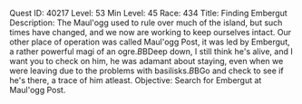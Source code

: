 Quest ID: 40217
Level: 53
Min Level: 45
Race: 434
Title: Finding Embergut
Description: The Maul'ogg used to rule over much of the island, but such times have changed, and we now are working to keep ourselves intact. Our other place of operation was called Maul'ogg Post, it was led by Embergut, a rather powerful magi of an ogre.$B$BDeep down, I still think he's alive, and I want you to check on him, he was adamant about staying, even when we were leaving due to the problems with basilisks.$B$BGo and check to see if he's there, a trace of him atleast.
Objective: Search for Embergut at Maul'ogg Post.
